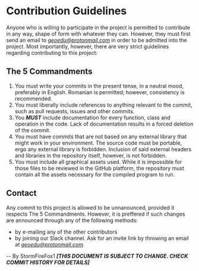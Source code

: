 # Contribution Guidelines

Anyone who is willing to participate in the project is permitted to contribute in any way, shape of form with whatever they can. However, they must first send an email to *geoedu@protonmail.com* in order to be admitted into the project.
Most importantly, however, there are very strict guidelines regarding contributing to this project:

## The 5 Commandments

1. You must write your commits in the present tense, in a neutral mood, preferably in English. Romanian is permitted; however, consistency is recommended.
2. You must liberally include references to anything relevant to the commit, such as pull requests, issues and other commits.
3. You _**MUST**_ include documentation for every function, class and operation in the code. Lack of documentation results in a forced deletion of the commit.
4. You must have commits that are not based on any external library that might work in your environment. The source code must be portable, ergo any external library is forbidden. Inclusion of said external headers and libraries in the repository itself, however, is not forbidden. 
5. You must include all graphical assets used. While it is impossible for those files to be reviewed in the GitHub platform, the repository must contain all the assets necessary for the compiled program to run.

## Contact

Any commit to this project is allowed to be unnanounced, provided it respects The 5 Commandments. However, it is preffered if such changes are announced through any of the following methods:
* by e-mailing any of the other contributors
* by joining our Slack channel. Ask for an invite link by throwing an email at *geoedu@protonmail.com*

--
By StormFireFox1
***[THIS DOCUMENT IS SUBJECT TO CHANGE. CHECK COMMIT HISTORY FOR DETAILS]***
